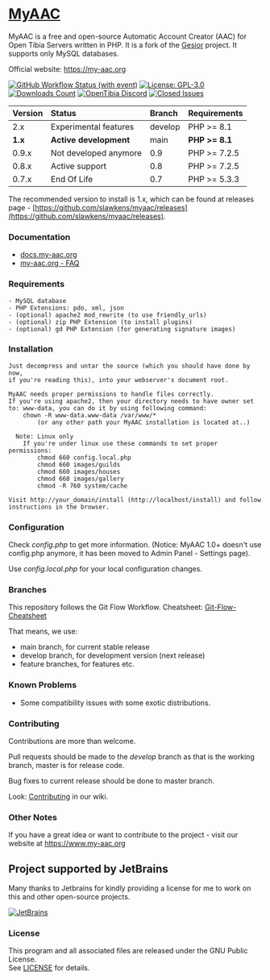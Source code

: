 # [MyAAC](https://my-aac.org)

MyAAC is a free and open-source Automatic Account Creator (AAC) for Open Tibia Servers written in PHP. It is a fork of the [Gesior](https://github.com/gesior/Gesior2012) project. It supports only MySQL databases.

Official website: https://my-aac.org

[![GitHub Workflow Status (with event)](https://img.shields.io/github/actions/workflow/status/slawkens/myaac/cypress.yml)](https://github.com/slawkens/myaac/actions)
[![License: GPL-3.0](https://img.shields.io/github/license/slawkens/myaac)](https://opensource.org/licenses/gpl-license)
[![Downloads Count](https://img.shields.io/github/downloads/slawkens/myaac/total)](https://github.com/slawkens/myaac/releases)
[![OpenTibia Discord](https://img.shields.io/discord/288399552581468162)](https://discord.gg/2J39Wus)
[![Closed Issues](https://img.shields.io/github/issues-closed-raw/slawkens/myaac)](https://github.com/slawkens/myaac/issues?q=is%3Aissue+is%3Aclosed)

| Version | Status                 | Branch  | Requirements   |
|:--------|:-----------------------|:--------|:---------------|
| 2.x     | Experimental features  | develop | PHP >= 8.1     |
| **1.x** | **Active development** | main    | **PHP >= 8.1** |
| 0.9.x   | Not developed anymore  | 0.9     | PHP >= 7.2.5   |
| 0.8.x   | Active support         | 0.8     | PHP >= 7.2.5   |
| 0.7.x   | End Of Life            | 0.7     | PHP >= 5.3.3   |

The recommended version to install is 1.x, which can be found at releases page - [https://github.com/slawkens/myaac/releases](https://github.com/slawkens/myaac/releases).

### Documentation
* [docs.my-aac.org](https://docs.my-aac.org)
* [my-aac.org - FAQ](https://my-aac.org/faqs/)

### Requirements

	- MySQL database
	- PHP Extensions: pdo, xml, json
	- (optional) apache2 mod_rewrite (to use friendly_urls)
	- (optional) zip PHP Extension (to install plugins)
	- (optional) gd PHP Extension (for generating signature images)

### Installation

	Just decompress and untar the source (which you should have done by now,
	if you're reading this), into your webserver's document root.

	MyAAC needs proper permissions to handle files correctly.
	If you're using apache2, then your directory needs to have owner set to: www-data, you can do it by using following command:
		chown -R www-data.www-data /var/www/*
			(or any other path your MyAAC installation is located at..)

	  Note: Linux only
		If you're under linux use these commands to set proper permissions:
			chmod 660 config.local.php
			chmod 660 images/guilds
			chmod 660 images/houses
			chmod 660 images/gallery
			chmod -R 760 system/cache

	Visit http://your_domain/install (http://localhost/install) and follow instructions in the browser.

### Configuration

Check *config.php* to get more information. (Notice: MyAAC 1.0+ doesn't use config.php anymore, it has been moved to Admin Panel - Settings page).

Use *config.local.php* for your local configuration changes.

### Branches

This repository follows the Git Flow Workflow.
Cheatsheet: [Git-Flow-Cheatsheet](https://danielkummer.github.io/git-flow-cheatsheet)

That means, we use:
* main branch, for current stable release
* develop branch, for development version (next release)
* feature branches, for features etc.

### Known Problems

- Some compatibility issues with some exotic distributions.

### Contributing

Contributions are more than welcome. 

Pull requests should be made to the *develop* branch as that is the working branch, master is for release code.  

Bug fixes to current release should be done to master branch.

Look: [Contributing](https://docs.my-aac.org/misc/contributing) in our wiki.

### Other Notes

If you have a great idea or want to contribute to the project - visit our website at https://www.my-aac.org

## Project supported by JetBrains

Many thanks to Jetbrains for kindly providing a license for me to work on this and other open-source projects.

[![JetBrains](https://resources.jetbrains.com/storage/products/company/brand/logos/jb_beam.svg)](https://www.jetbrains.com/?from=https://github.com/slawkens)

### License

This program and all associated files are released under the GNU Public License.  
See [LICENSE](https://github.com/slawkens/myaac/blob/main/LICENSE) for details.
